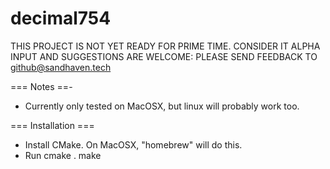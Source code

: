 # decimal754

THIS PROJECT IS NOT YET READY FOR PRIME TIME. 
CONSIDER IT ALPHA
INPUT AND SUGGESTIONS ARE WELCOME: PLEASE SEND FEEDBACK TO github@sandhaven.tech

=== Notes ==-
- Currently only tested on MacOSX, but linux will probably work too.

=== Installation ===
- Install CMake. On MacOSX, "homebrew" will do this.
- Run
  cmake .
  make

 


